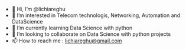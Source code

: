 - 👋 Hi, I’m @lichiareghu
- 👀 I’m interested in Telecom technologis, Networking, Automation and DataScience
- 🌱 I’m currently learning Data Science with python
- 💞️ I’m looking to collaborate on Data Science with python projects
- 📫 How to reach me : lichiareghu@gmail.com

<!---
lichiareghu/lichiareghu is a ✨ special ✨ repository because its `README.md` (this file) appears on your GitHub profile.
You can click the Preview link to take a look at your changes.
--->

